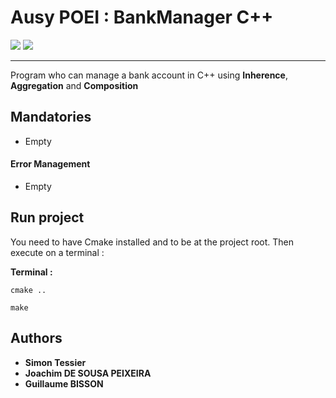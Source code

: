 # Ausy POEI : BankManager C++

<a href="https://img.shields.io/badge/C++-20-00427E" alt="Python">
        <img src="https://img.shields.io/badge/C++-20-00427E" /></a>
<a href="https://img.shields.io/badge/CMake-3.16.3-BF2029" alt="NPM">
        <img src="https://img.shields.io/badge/CMake-3.16.3-BF2029" /></a>

---

Program who can manage a bank account in C++ using **Inherence**, **Aggregation** and **Composition**

## Mandatories

* Empty

#### Error Management

* Empty

## Run project

You need to have Cmake installed and to be at the project root. Then execute on a terminal :

**Terminal :**

```
cmake ..
```
```
make
```

## Authors

* **Simon Tessier**
* **Joachim DE SOUSA PEIXEIRA**
* **Guillaume BISSON**